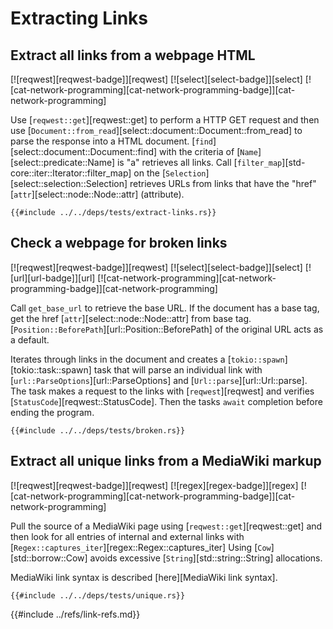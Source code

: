 # Extracting Links

## Extract all links from a webpage HTML

[![reqwest][reqwest-badge]][reqwest]  [![select][select-badge]][select]  [![cat-network-programming][cat-network-programming-badge]][cat-network-programming]

Use [`reqwest::get`][reqwest::get] to perform a HTTP GET request and then use
[`Document::from_read`][select::document::Document::from_read] to parse the response into a HTML document.
[`find`][select::document::Document::find] with the criteria of [`Name`][select::predicate::Name] is "a" retrieves all links. Call [`filter_map`][std-core::iter::Iterator::filter_map] on the [`Selection`][select::selection::Selection] retrieves URLs from links that have the "href" [`attr`][select::node::Node::attr] (attribute).

```rust,editable,no_run
{{#include ../../deps/tests/extract-links.rs}}
```

## Check a webpage for broken links

[![reqwest][reqwest-badge]][reqwest]  [![select][select-badge]][select]  [![url][url-badge]][url]  [![cat-network-programming][cat-network-programming-badge]][cat-network-programming]

Call `get_base_url` to retrieve the base URL. If the document has a base tag, get the href [`attr`][select::node::Node::attr] from base tag. [`Position::BeforePath`][url::Position::BeforePath] of the original URL acts as a default.

Iterates through links in the document and creates a [`tokio::spawn`][tokio::task::spawn] task that will parse an individual link with [`url::ParseOptions`][url::ParseOptions] and [`Url::parse`][url::Url::parse]. The task makes a request to the links with [`reqwest`][reqwest] and verifies
[`StatusCode`][reqwest::StatusCode]. Then the tasks `await` completion before ending the program.

```rust,editable,no_run
{{#include ../../deps/tests/broken.rs}}
```

## Extract all unique links from a MediaWiki markup

[![reqwest][reqwest-badge]][reqwest]  [![regex][regex-badge]][regex]  [![cat-network-programming][cat-network-programming-badge]][cat-network-programming]

Pull the source of a MediaWiki page using [`reqwest::get`][reqwest::get] and then look for all entries of internal and external links with
[`Regex::captures_iter`][regex::Regex::captures_iter] Using [`Cow`][std::borrow::Cow] avoids excessive [`String`][std::string::String] allocations.

MediaWiki link syntax is described [here][MediaWiki link syntax].

```rust,editable,no_run
{{#include ../../deps/tests/unique.rs}}
```

{{#include ../refs/link-refs.md}}
